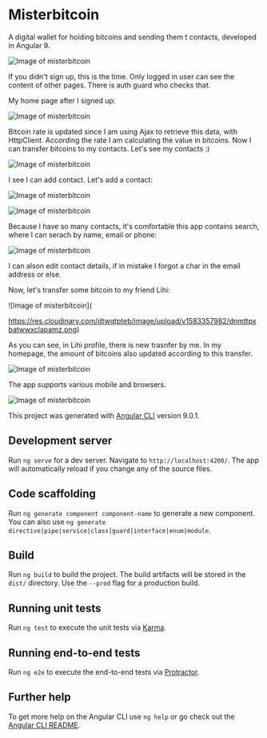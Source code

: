 # Misterbitcoin

A digital wallet for holding bitcoins and sending them t contacts, developed in Angular 9.

![Image of misterbitcoin](https://res.cloudinary.com/dtwqtpteb/image/upload/v1583356877/fkaodetf4wuunr334lx1.png)

If you didn't sign up, this is the time. Only logged in user can see the content of other pages. There is auth guard who checks that.

My home page after I signed up:

![Image of misterbitcoin](https://res.cloudinary.com/dtwqtpteb/image/upload/v1583357124/jyar2liarf7y2tfrp4oq.png)

Bitcoin rate is updated since I am using Ajax to retrieve this data, with HttpClient. According the rate I am calculating the value in bitcoins. Now I can transfer bitcoins to my contacts. Let's see my contacts :)

![Image of misterbitcoin](https://res.cloudinary.com/dtwqtpteb/image/upload/v1583357387/ff2j0cu9xaifd901j7oe.png)

I see I can add contact. Let's add a contact:

![Image of misterbitcoin](
https://res.cloudinary.com/dtwqtpteb/image/upload/v1583357527/umil5onbntaertdeef9g.png)


![Image of misterbitcoin](
https://res.cloudinary.com/dtwqtpteb/image/upload/v1583357606/fwvsiiup3utydsoikhpk.png)

Because I have so many contacts, it's comfortable this app contains search, where I can serach by name, email or phone:

![Image of misterbitcoin](
https://res.cloudinary.com/dtwqtpteb/image/upload/v1583357824/vzcpkttbkzqco0hxiee4.png)

I can alson edit contact details, if in mistake I forgot a char in the email address or else.

Now, let's transfer some bitcoin to my friend Lihi:

![Image of misterbitcoin](

https://res.cloudinary.com/dtwqtpteb/image/upload/v1583357982/dnmttpxbatwwxclapamz.png)

As you can see, in Lihi profile, there is new trasnfer by me. In my homepage, the amount of bitcoins also updated according to this transfer.

![Image of misterbitcoin](https://res.cloudinary.com/dtwqtpteb/image/upload/v1583358095/xehbv4o9b6hn5pygx3dx.png)

The app supports various mobile and browsers.

![Image of misterbitcoin](https://res.cloudinary.com/dtwqtpteb/image/upload/v1583358224/wpercyzrljhc5eddgcrc.png)

This project was generated with [Angular CLI](https://github.com/angular/angular-cli) version 9.0.1.

## Development server

Run `ng serve` for a dev server. Navigate to `http://localhost:4200/`. The app will automatically reload if you change any of the source files.

## Code scaffolding

Run `ng generate component component-name` to generate a new component. You can also use `ng generate directive|pipe|service|class|guard|interface|enum|module`.

## Build

Run `ng build` to build the project. The build artifacts will be stored in the `dist/` directory. Use the `--prod` flag for a production build.

## Running unit tests

Run `ng test` to execute the unit tests via [Karma](https://karma-runner.github.io).

## Running end-to-end tests

Run `ng e2e` to execute the end-to-end tests via [Protractor](http://www.protractortest.org/).

## Further help

To get more help on the Angular CLI use `ng help` or go check out the [Angular CLI README](https://github.com/angular/angular-cli/blob/master/README.md).

